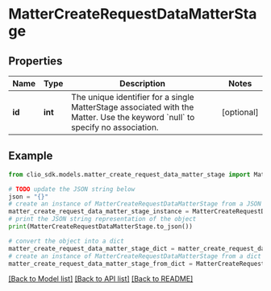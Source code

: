 # MatterCreateRequestDataMatterStage


## Properties

Name | Type | Description | Notes
------------ | ------------- | ------------- | -------------
**id** | **int** | The unique identifier for a single MatterStage associated with the Matter. Use the keyword &#x60;null&#x60; to specify no association. | [optional] 

## Example

```python
from clio_sdk.models.matter_create_request_data_matter_stage import MatterCreateRequestDataMatterStage

# TODO update the JSON string below
json = "{}"
# create an instance of MatterCreateRequestDataMatterStage from a JSON string
matter_create_request_data_matter_stage_instance = MatterCreateRequestDataMatterStage.from_json(json)
# print the JSON string representation of the object
print(MatterCreateRequestDataMatterStage.to_json())

# convert the object into a dict
matter_create_request_data_matter_stage_dict = matter_create_request_data_matter_stage_instance.to_dict()
# create an instance of MatterCreateRequestDataMatterStage from a dict
matter_create_request_data_matter_stage_from_dict = MatterCreateRequestDataMatterStage.from_dict(matter_create_request_data_matter_stage_dict)
```
[[Back to Model list]](../README.md#documentation-for-models) [[Back to API list]](../README.md#documentation-for-api-endpoints) [[Back to README]](../README.md)


